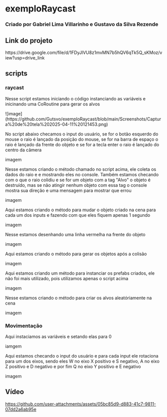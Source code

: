 # exemploRaycast
### Criado por Gabriel Lima Villarinho e Gustavo da Silva Rezende

## Link do projeto

<p>https://drive.google.com/file/d/1FDyJlVU8z1mvMN7b5hQV6qTk5Q_sKMoz/view?usp=drive_link</p>

## scripts

### raycast

<p>Nesse script estamos iniciando o código instanciando as variáveis e inicinando uma CoRoutine para gerar os alvos</p>
![image](https://github.com/Gutsvo/exemploRaycast/blob/main/Screenshots/Captura%20de%20tela%202025-04-11%20121453.png)


<p>No script abaixo checamos o input do usuário, se for o botão esquerdo do mouse o raio é lançado da posição do mouse, se for na barra de espaço o raio é lançado da frente do objeto e se for a tecla enter o raio é lançado do centro da câmera</p>
imagem

<p>Nesse estamos criando o método chamado no script acima, ele coleta os dados do raio e e mostrando eles no console. Também estamos checando com o que o raio colidiu e se for um objeto com a tag "Alvo" o objeto é destruído, mas se não atingir nenhum objeto com essa tag o console mostra sua direção e uma mensagem para mostrar que errou</p>
imagem

<p>Aqui estamos criando o método para mudar o objeto criado na cena para cada um dos inputs e fazendo com que eles fiquem apenas 1 segundo</p>
imagem

<p>Nesse estamos desenhando uma linha vermelha na frente do objeto</p>
imagem

<p>Aqui estamos criando o método para gerar os objetos após a colisão</p>
imagem

<p>Aqui estamos criando um método para instanciar os prefabs criados, ele não foi mais utilizado, pois utilizamos apenas o script acima</p>
imagem

<p>Nesse estamos criando o método para criar os alvos aleatóriamente na cena</p>
imagem

### Movimentação

<p>Aqui instaciamos as variáveis e setando elas para 0</p>
iamgem

<p>Aqui estamos checando o input do usuário e para cada input ele rotaciona para um dos eixos, sendo eles W no eixo X positivo e S negativo, A no eixo Z positivo e D negativo e por fim Q no eixo Y positivo e E negativo</p>
imagem

## Vídeo



https://github.com/user-attachments/assets/05bc85d9-d883-41c7-9811-07dd2a6ab95e

